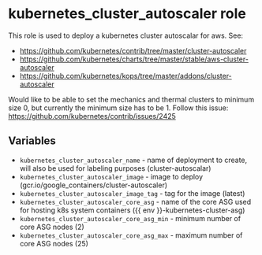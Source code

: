 # kubernetes_cluster_autoscaler role
This role is used to deploy a kubernetes cluster autoscalar for aws.
See:
- https://github.com/kubernetes/contrib/tree/master/cluster-autoscaler
- https://github.com/kubernetes/charts/tree/master/stable/aws-cluster-autoscaler
- https://github.com/kubernetes/kops/tree/master/addons/cluster-autoscaler

Would like to be able to set the mechanics and thermal clusters to minimum size 0, but currently the minimum size has to be 1.
Follow this issue: https://github.com/kubernetes/contrib/issues/2425

## Variables
* `kubernetes_cluster_autoscaler_name` - name of deployment to create, will also be used for labeling purposes (cluster-autoscalar)
* `kubernetes_cluster_autoscaler_image` - image to deploy (gcr.io/google_containers/cluster-autoscaler)
* `kubernetes_cluster_autoscaler_image_tag` - tag for the image (latest)
* `kubernetes_cluster_autoscaler_core_asg` - name of the core ASG used for hosting k8s system containers ({{ env }}-kubernetes-cluster-asg)
* `kubernetes_cluster_autoscaler_core_asg_min` - minimum number of core ASG nodes (2)
* `kubernetes_cluster_autoscaler_core_asg_max` - maximum number of core ASG nodes (25)

